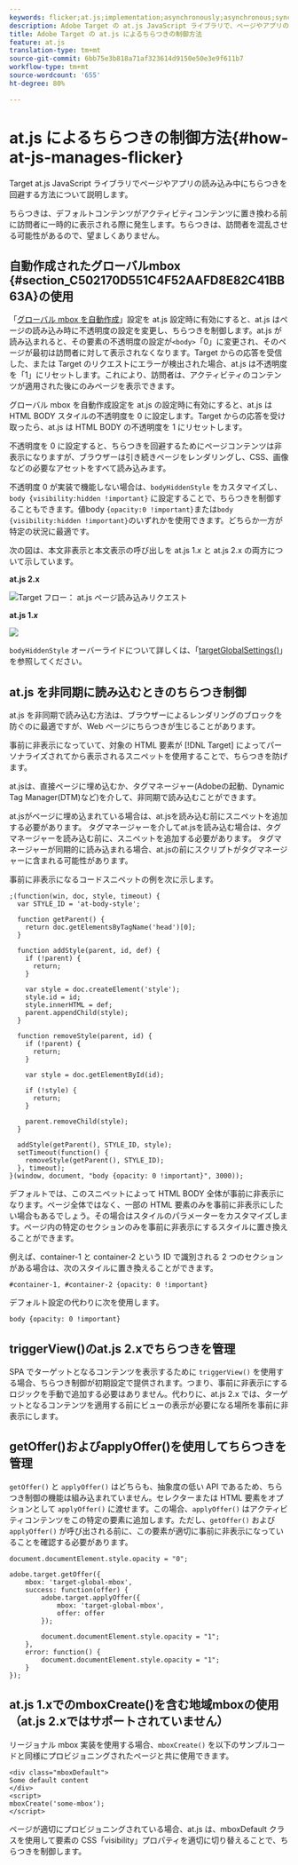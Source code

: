 ```yaml
---
keywords: flicker;at.js;implementation;asynchronously;asynchronous;synchronously;synchronous
description: Adobe Target の at.js JavaScript ライブラリで、ページやアプリの読み込み中にちらつきを回避する方法について説明します。
title: Adobe Target の at.js によるちらつきの制御方法
feature: at.js
translation-type: tm+mt
source-git-commit: 6bb75e3b818a71af323614d9150e50e3e9f611b7
workflow-type: tm+mt
source-wordcount: '655'
ht-degree: 80%

---
```



# at.js によるちらつきの制御方法{#how-at-js-manages-flicker}

Target at.js JavaScript ライブラリでページやアプリの読み込み中にちらつきを回避する方法について説明します。

ちらつきは、デフォルトコンテンツがアクティビティコンテンツに置き換わる前に訪問者に一時的に表示される際に発生します。ちらつきは、訪問者を混乱させる可能性があるので、望ましくありません。

## 自動作成されたグローバルmbox {#section_C502170D551C4F52AAFD8E82C41BB63A}の使用

「[グローバル mbox を自動作成](/help/c-implementing-target/c-implementing-target-for-client-side-web/t-mbox-download/c-understanding-global-mbox/understanding-global-mbox.md#concept_76AC0EC995A048238F3220F53773DB13)」設定を at.js 設定時に有効にすると、at.js はページの読み込み時に不透明度の設定を変更し、ちらつきを制御します。at.js が読み込まれると、その要素の不透明度の設定が`<body>`「0」に変更され、そのページが最初は訪問者に対して表示されなくなります。Target からの応答を受信した、または Target のリクエストにエラーが検出された場合、at.js は不透明度を「1」にリセットします。これにより、訪問者は、アクティビティのコンテンツが適用された後にのみページを表示できます。

グローバル mbox を自動作成設定を at.js の設定時に有効にすると、at.js は HTML BODY スタイルの不透明度を 0 に設定します。Target からの応答を受け取ったら、at.js は HTML BODY の不透明度を 1 にリセットします。

不透明度を 0 に設定すると、ちらつきを回避するためにページコンテンツは非表示になりますが、ブラウザーは引き続きページをレンダリングし、CSS、画像などの必要なアセットをすべて読み込みます。

不透明度 0 が実装で機能しない場合は、`bodyHiddenStyle` をカスタマイズし、`body {visibility:hidden !important}` に設定することで、ちらつきを制御することもできます。値body `{opacity:0 !important}`または`body {visibility:hidden !important}`のいずれかを使用できます。どちらか一方が特定の状況に最適です。

次の図は、本文非表示と本文表示の呼び出しを at.js 1.*x* と at.js 2.x の両方について示しています。

**at.js 2.x**

![Target フロー： at.js ページ読み込みリクエスト](/help/c-implementing-target/c-implementing-target-for-client-side-web/assets/atjs-20-flow-page-load-request.png)

**at.js 1.*x***

![](assets/target-flow2.png)

`bodyHiddenStyle` オーバーライドについて詳しくは、「[targetGlobalSettings()](/help/c-implementing-target/c-implementing-target-for-client-side-web/targetgobalsettings.md)」を参照してください。

## at.js を非同期に読み込むときのちらつき制御

at.js を非同期で読み込む方法は、ブラウザーによるレンダリングのブロックを防ぐのに最適ですが、Web ページにちらつきが生じることがあります。

事前に非表示になっていて、対象の HTML 要素が [!DNL Target] によってパーソナライズされてから表示されるスニペットを使用することで、ちらつきを防げます。

at.jsは、直接ページに埋め込むか、タグマネージャー(Adobeの起動、Dynamic Tag Manager(DTM)など)を介して、非同期で読み込むことができます。

at.jsがページに埋め込まれている場合は、at.jsを読み込む前にスニペットを追加する必要があります。 タグマネージャーを介してat.jsを読み込む場合は、タグマネージャーを読み込む前に、スニペットを追加する必要があります。 タグマネージャーが同期的に読み込まれる場合、at.jsの前にスクリプトがタグマネージャーに含まれる可能性があります。

事前に非表示になるコードスニペットの例を次に示します。

```
;(function(win, doc, style, timeout) {
  var STYLE_ID = 'at-body-style';

  function getParent() {
    return doc.getElementsByTagName('head')[0];
  }

  function addStyle(parent, id, def) {
    if (!parent) {
      return;
    }

    var style = doc.createElement('style');
    style.id = id;
    style.innerHTML = def;
    parent.appendChild(style);
  }

  function removeStyle(parent, id) {
    if (!parent) {
      return;
    }

    var style = doc.getElementById(id);

    if (!style) {
      return;
    }

    parent.removeChild(style);
  }

  addStyle(getParent(), STYLE_ID, style);
  setTimeout(function() {
    removeStyle(getParent(), STYLE_ID);
  }, timeout);
}(window, document, "body {opacity: 0 !important}", 3000));
```

デフォルトでは、このスニペットによって HTML BODY 全体が事前に非表示になります。ページ全体ではなく、一部の HTML 要素のみを事前に非表示にしたい場合もあるでしょう。その場合はスタイルのパラメーターをカスタマイズします。ページ内の特定のセクションのみを事前に非表示にするスタイルに置き換えることができます。

例えば、container-1 と container-2 という ID で識別される 2 つのセクションがある場合は、次のスタイルに置き換えることができます。

```
#container-1, #container-2 {opacity: 0 !important}
```

デフォルト設定の代わりに次を使用します。

```
body {opacity: 0 !important}
```

## triggerView()のat.js 2.xでちらつきを管理

SPA でターゲットとなるコンテンツを表示するために `triggerView()` を使用する場合、ちらつき制御が初期設定で提供されます。つまり、事前に非表示にするロジックを手動で追加する必要はありません。代わりに、at.js 2.x では、ターゲットとなるコンテンツを適用する前にビューの表示が必要になる場所を事前に非表示にします。

## getOffer()およびapplyOffer()を使用してちらつきを管理

`getOffer()` と `applyOffer()` はどちらも、抽象度の低い API であるため、ちらつき制御の機能は組み込まれていません。セレクターまたは HTML 要素をオプションとして `applyOffer()` に渡せます。この場合、`applyOffer()` はアクティビティコンテンツをこの特定の要素に追加します。ただし、`getOffer()` および `applyOffer()` が呼び出される前に、この要素が適切に事前に非表示になっていることを確認する必要があります。

```
document.documentElement.style.opacity = "0";
 
adobe.target.getOffer({
    mbox: 'target-global-mbox',
    success: function(offer) {
        adobe.target.applyOffer({
            mbox: 'target-global-mbox',
            offer: offer
        });
 
        document.documentElement.style.opacity = "1";
    },
    error: function() {
        document.documentElement.style.opacity = "1";        
    }
});
```

## at.js 1.xでのmboxCreate()を含む地域mboxの使用（at.js 2.xではサポートされていません）

リージョナル mbox 実装を使用する場合、`mboxCreate()` を以下のサンプルコードと同様にプロビジョニングされたページと共に使用できます。

```
<div class="mboxDefault">
Some default content
</div>
<script>
mboxCreate('some-mbox');
</script>
```

ページが適切にプロビジョニングされている場合、at.js は、mboxDefault クラスを使用して要素の CSS「visibility」プロパティを適切に切り替えることで、ちらつきを制御します。